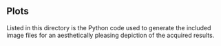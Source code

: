 ## Plots

Listed in this directory is the Python code used to generate the included image files for an aesthetically pleasing depiction of the acquired results.


